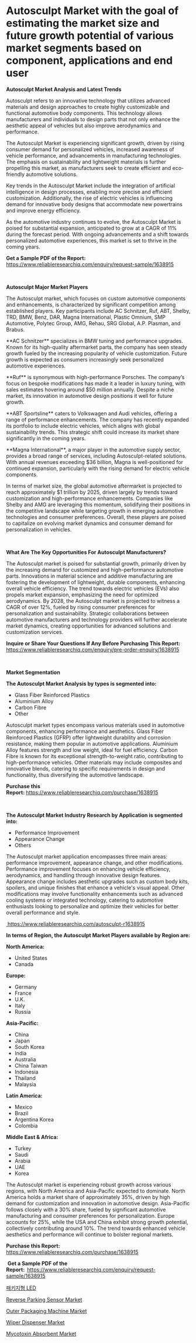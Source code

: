 <p><h1>Autosculpt Market with the goal of estimating the market size and future growth potential of various market segments based on component, applications and end user</h1></p><p><strong>Autosculpt Market Analysis and Latest Trends</strong></p>
<p><p>Autosculpt refers to an innovative technology that utilizes advanced materials and design approaches to create highly customizable and functional automotive body components. This technology allows manufacturers and individuals to design parts that not only enhance the aesthetic appeal of vehicles but also improve aerodynamics and performance.</p><p>The Autosculpt Market is experiencing significant growth, driven by rising consumer demand for personalized vehicles, increased awareness of vehicle performance, and advancements in manufacturing technologies. The emphasis on sustainability and lightweight materials is further propelling this market, as manufacturers seek to create efficient and eco-friendly automotive solutions. </p><p>Key trends in the Autosculpt Market include the integration of artificial intelligence in design processes, enabling more precise and efficient customization. Additionally, the rise of electric vehicles is influencing demand for innovative body designs that accommodate new powertrains and improve energy efficiency. </p><p>As the automotive industry continues to evolve, the Autosculpt Market is poised for substantial expansion, anticipated to grow at a CAGR of 11% during the forecast period. With ongoing advancements and a shift towards personalized automotive experiences, this market is set to thrive in the coming years.</p></p>
<p><strong>Get a Sample PDF of the Report:&nbsp;</strong> <a href="https://www.reliableresearchiq.com/enquiry/request-sample/1638915?utm_campaign=1102&utm_medium=2&utm_source=Github&utm_content=ia&utm_term=02112024&utm_id=autosculpt">https://www.reliableresearchiq.com/enquiry/request-sample/1638915</a></p>
<p>&nbsp;</p>
<p><strong>Autosculpt Major Market Players</strong></p>
<p><p>The Autosculpt market, which focuses on custom automotive components and enhancements, is characterized by significant competition among established players. Key participants include AC Schnitzer, Ruf, ABT, Shelby, TRD, BMW, Benz, DAR, Magna International, Plastic Omnium, SMP Automotive, Polytec Group, AMG, Rehau, SRG Global, A.P. Plasman, and Brabus.</p><p>**AC Schnitzer** specializes in BMW tuning and performance upgrades. Known for its high-quality aftermarket parts, the company has seen steady growth fueled by the increasing popularity of vehicle customization. Future growth is expected as consumers increasingly seek personalized automotive experiences.</p><p>**Ruf** is synonymous with high-performance Porsches. The company’s focus on bespoke modifications has made it a leader in luxury tuning, with sales estimates hovering around $50 million annually. Despite a niche market, its innovation in automotive design positions it well for future growth.</p><p>**ABT Sportsline** caters to Volkswagen and Audi vehicles, offering a range of performance enhancements. The company has recently expanded its portfolio to include electric vehicles, which aligns with global sustainability trends. This strategic shift could increase its market share significantly in the coming years.</p><p>**Magna International**, a major player in the automotive supply sector, provides a broad range of services, including Autosculpt-related solutions. With annual revenues exceeding $36 billion, Magna is well-positioned for continued expansion, particularly with the rising demand for electric vehicle components.</p><p>In terms of market size, the global automotive aftermarket is projected to reach approximately $1 trillion by 2025, driven largely by trends toward customization and high-performance enhancements. Companies like Shelby and AMG are leveraging this momentum, solidifying their positions in the competitive landscape while targeting growth in emerging automotive technologies and consumer preferences. Overall, these players are poised to capitalize on evolving market dynamics and consumer demand for personalization in vehicles.</p></p>
<p>&nbsp;</p>
<p><strong>What Are The Key Opportunities For Autosculpt Manufacturers?</strong></p>
<p><p>The Autosculpt market is poised for substantial growth, primarily driven by the increasing demand for customized and high-performance automotive parts. Innovations in material science and additive manufacturing are fostering the development of lightweight, durable components, enhancing overall vehicle efficiency. The trend towards electric vehicles (EVs) also propels market expansion, emphasizing the need for optimized aerodynamics. By 2028, the Autosculpt market is projected to witness a CAGR of over 12%, fueled by rising consumer preferences for personalization and sustainability. Strategic collaborations between automotive manufacturers and technology providers will further accelerate market dynamics, creating opportunities for advanced solutions and customization services.</p></p>
<p><strong>Inquire or Share Your Questions If Any Before Purchasing This Report:</strong> <a href="https://www.reliableresearchiq.com/enquiry/pre-order-enquiry/1638915?utm_campaign=1102&utm_medium=2&utm_source=Github&utm_content=ia&utm_term=02112024&utm_id=autosculpt">https://www.reliableresearchiq.com/enquiry/pre-order-enquiry/1638915</a></p>
<p>&nbsp;</p>
<p><strong>Market Segmentation</strong></p>
<p><strong>The Autosculpt Market Analysis by types is segmented into:</strong></p>
<p><ul><li>Glass Fiber Reinforced Plastics</li><li>Aluminium Alloy</li><li>Carbon Fibre</li><li>Other</li></ul></p>
<p><p>Autosculpt market types encompass various materials used in automotive components, enhancing performance and aesthetics. Glass Fiber Reinforced Plastics (GFRP) offer lightweight durability and corrosion resistance, making them popular in automotive applications. Aluminium Alloy features strength and low weight, ideal for fuel efficiency. Carbon Fibre is known for its exceptional strength-to-weight ratio, contributing to high-performance vehicles. Other materials may include composites and innovative blends, catering to specific requirements in design and functionality, thus diversifying the automotive landscape.</p></p>
<p><strong>Purchase this Report:&nbsp;</strong><a href="https://www.reliableresearchiq.com/purchase/1638915?utm_campaign=1102&utm_medium=2&utm_source=Github&utm_content=ia&utm_term=02112024&utm_id=autosculpt">https://www.reliableresearchiq.com/purchase/1638915</a></p>
<p>&nbsp;</p>
<p><strong>The Autosculpt Market Industry Research by Application is segmented into:</strong></p>
<p><ul><li>Performance Improvement</li><li>Appearance Change</li><li>Others</li></ul></p>
<p><p>The Autosculpt market application encompasses three main areas: performance improvement, appearance change, and other modifications. Performance improvement focuses on enhancing vehicle efficiency, aerodynamics, and handling through innovative design features. Appearance change includes aesthetic upgrades such as custom body kits, spoilers, and unique finishes that enhance a vehicle's visual appeal. Other modifications may involve functionality enhancements such as advanced cooling systems or integrated technology, catering to automotive enthusiasts looking to personalize and optimize their vehicles for better overall performance and style.</p></p>
<p><a href="https://www.reliableresearchiq.com/autosculpt-r1638915?utm_campaign=1102&utm_medium=2&utm_source=Github&utm_content=ia&utm_term=02112024&utm_id=autosculpt">&nbsp;https://www.reliableresearchiq.com/autosculpt-r1638915</a></p>
<p><strong>In terms of Region, the Autosculpt Market Players available by Region are:</strong></p>
<p>
    <p> <strong> North America: </strong>
        <ul>
            <li>United States</li>
            <li>Canada</li>
        </ul>
        </p> 
    <p> <strong> Europe: </strong>
        <ul>
            <li>Germany</li>
            <li>France</li>
            <li>U.K.</li>
            <li>Italy</li>
            <li>Russia</li>
        </ul>
        </p> 
    <p> <strong> Asia-Pacific: </strong>
        <ul>
            <li>China</li>
            <li>Japan</li>
            <li>South Korea</li>
            <li>India</li>
            <li>Australia</li>
            <li>China Taiwan</li>
            <li>Indonesia</li>
            <li>Thailand</li>
            <li>Malaysia</li>
        </ul>
        </p> 
    <p> <strong> Latin America: </strong>
        <ul>
            <li>Mexico</li>
            <li>Brazil</li>
            <li>Argentina Korea</li>
            <li>Colombia</li>
        </ul>
        </p> 
    <p> <strong> Middle East & Africa: </strong>
        <ul>
            <li>Turkey</li>
            <li>Saudi</li>
            <li>Arabia</li>
            <li>UAE</li>
            <li>Korea</li>
        </ul>
    </p>
    </p>
<p><p>The Autosculpt market is experiencing robust growth across various regions, with North America and Asia-Pacific expected to dominate. North America holds a market share of approximately 35%, driven by high demand for customization and innovation in automotive design. Asia-Pacific follows closely with a 30% share, fueled by significant automotive manufacturing and consumer preferences for personalization. Europe accounts for 25%, while the USA and China exhibit strong growth potential, collectively contributing around 10%. The trend towards enhanced vehicle aesthetics and performance will continue to bolster regional markets.</p></p>
<p><strong>Purchase this Report: </strong><a href="https://www.reliableresearchiq.com/purchase/1638915?utm_campaign=1102&utm_medium=2&utm_source=Github&utm_content=ia&utm_term=02112024&utm_id=autosculpt">https://www.reliableresearchiq.com/purchase/1638915</a></p>
<p>&nbsp;<strong>Get a Sample PDF of the Report:&nbsp;&nbsp;</strong><a href="https://www.reliableresearchiq.com/enquiry/request-sample/1638915?utm_campaign=1102&utm_medium=2&utm_source=Github&utm_content=ia&utm_term=02112024&utm_id=autosculpt">https://www.reliableresearchiq.com/enquiry/request-sample/1638915</a></p>
<p><strong></strong></p>
<p><p><a href="https://github.com/laholand/Market-Research-Report-List-6/blob/main/824432521629.md?utm_campaign=1102&utm_medium=2&utm_source=Github&utm_content=ia&utm_term=02112024&utm_id=autosculpt">패키지형 LED</a></p><p><a href="https://github.com/ibbiechinotit/Market-Research-Report-List-1/blob/main/reverse-parking-sensor-market.md?utm_campaign=1102&utm_medium=2&utm_source=Github&utm_content=ia&utm_term=02112024&utm_id=autosculpt">Reverse Parking Sensor Market</a></p><p><a href="https://issuu.com/reportprime-2/docs/outer-packaging-machine-market-size_47f96fd513510a?utm_campaign=1102&utm_medium=2&utm_source=Github&utm_content=ia&utm_term=02112024&utm_id=autosculpt">Outer Packaging Machine Market</a></p><p><a href="https://github.com/elseludvikoh/Market-Research-Report-List-1/blob/main/wiper-dispenser-market.md?utm_campaign=1102&utm_medium=2&utm_source=Github&utm_content=ia&utm_term=02112024&utm_id=autosculpt">Wiper Dispenser Market</a></p><p><a href="https://www.linkedin.com/pulse/market-forecasting-change-global-mycotoxin-absorbent-dynamics-3lrhc?utm_campaign=1102&utm_medium=2&utm_source=Github&utm_content=ia&utm_term=02112024&utm_id=autosculpt">Mycotoxin Absorbent Market</a></p></p>